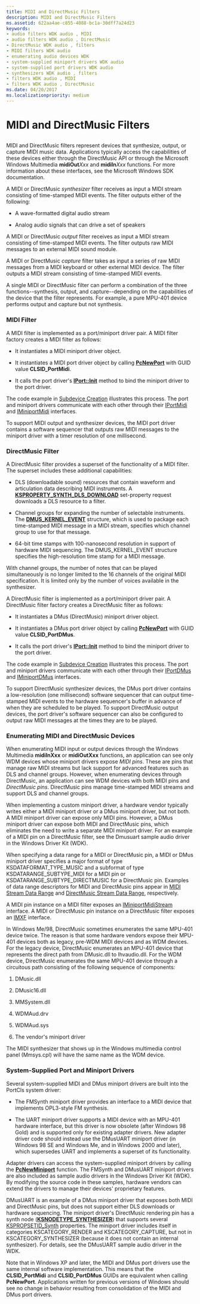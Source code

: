 ```yaml
---
title: MIDI and DirectMusic Filters
description: MIDI and DirectMusic Filters
ms.assetid: 622aa4ae-c855-4088-bc1a-30dff7a24d23
keywords:
- audio filters WDK audio , MIDI
- audio filters WDK audio , DirectMusic
- DirectMusic WDK audio , filters
- MIDI filters WDK audio
- enumerating audio devices WDK
- system-supplied miniport drivers WDK audio
- system-supplied port drivers WDK audio
- synthesizers WDK audio , filters
- filters WDK audio , MIDI
- filters WDK audio , DirectMusic
ms.date: 04/20/2017
ms.localizationpriority: medium
---
```


# MIDI and DirectMusic Filters


## <span id="midi_and_directmusic_filters"></span><span id="MIDI_AND_DIRECTMUSIC_FILTERS"></span>


MIDI and DirectMusic filters represent devices that synthesize, output, or capture MIDI music data. Applications typically access the capabilities of these devices either through the DirectMusic API or through the Microsoft Windows Multimedia **midiOut***Xxx* and **midiIn***Xxx* functions. For more information about these interfaces, see the Microsoft Windows SDK documentation.

A MIDI or DirectMusic *synthesizer* filter receives as input a MIDI stream consisting of time-stamped MIDI events. The filter outputs either of the following:

-   A wave-formatted digital audio stream

-   Analog audio signals that can drive a set of speakers

A MIDI or DirectMusic *output* filter receives as input a MIDI stream consisting of time-stamped MIDI events. The filter outputs raw MIDI messages to an external MIDI sound module.

A MIDI or DirectMusic *capture* filter takes as input a series of raw MIDI messages from a MIDI keyboard or other external MIDI device. The filter outputs a MIDI stream consisting of time-stamped MIDI events.

A single MIDI or DirectMusic filter can perform a combination of the three functions--synthesis, output, and capture--depending on the capabilities of the device that the filter represents. For example, a pure MPU-401 device performs output and capture but not synthesis.

### <span id="MIDI_Filter"></span><span id="midi_filter"></span><span id="MIDI_FILTER"></span>MIDI Filter

A MIDI filter is implemented as a port/miniport driver pair. A MIDI filter factory creates a MIDI filter as follows:

-   It instantiates a MIDI miniport driver object.

-   It instantiates a MIDI port driver object by calling [**PcNewPort**](https://msdn.microsoft.com/library/windows/hardware/ff537715) with GUID value **CLSID\_PortMidi**.

-   It calls the port driver's [**IPort::Init**](https://msdn.microsoft.com/library/windows/hardware/ff536943) method to bind the miniport driver to the port driver.

The code example in [Subdevice Creation](subdevice-creation.md) illustrates this process. The port and miniport drivers communicate with each other through their [IPortMidi](https://msdn.microsoft.com/library/windows/hardware/ff536891) and [IMiniportMidi](https://msdn.microsoft.com/library/windows/hardware/ff536703) interfaces.

To support MIDI output and synthesizer devices, the MIDI port driver contains a software sequencer that outputs raw MIDI messages to the miniport driver with a timer resolution of one millisecond.

### <span id="DirectMusic_Filter"></span><span id="directmusic_filter"></span><span id="DIRECTMUSIC_FILTER"></span>DirectMusic Filter

A DirectMusic filter provides a superset of the functionality of a MIDI filter. The superset includes these additional capabilities:

-   DLS (downloadable sound) resources that contain waveform and articulation data describing MIDI instruments. A [**KSPROPERTY\_SYNTH\_DLS\_DOWNLOAD**](https://msdn.microsoft.com/library/windows/hardware/ff537396) set-property request downloads a DLS resource to a filter.

-   Channel groups for expanding the number of selectable instruments. The [**DMUS\_KERNEL\_EVENT**](https://msdn.microsoft.com/library/windows/hardware/ff536340) structure, which is used to package each time-stamped MIDI message in a MIDI stream, specifies which channel group to use for that message.

-   64-bit time stamps with 100-nanosecond resolution in support of hardware MIDI sequencing. The DMUS\_KERNEL\_EVENT structure specifies the high-resolution time stamp for a MIDI message.

With channel groups, the number of notes that can be played simultaneously is no longer limited to the 16 channels of the original MIDI specification. It is limited only by the number of voices available in the synthesizer.

A DirectMusic filter is implemented as a port/miniport driver pair. A DirectMusic filter factory creates a DirectMusic filter as follows:

-   It instantiates a DMus (DirectMusic) miniport driver object.

-   It instantiates a DMus port driver object by calling [**PcNewPort**](https://msdn.microsoft.com/library/windows/hardware/ff537715) with GUID value **CLSID\_PortDMus**.

-   It calls the port driver's [**IPort::Init**](https://msdn.microsoft.com/library/windows/hardware/ff536943) method to bind the miniport driver to the port driver.

The code example in [Subdevice Creation](subdevice-creation.md) illustrates this process. The port and miniport drivers communicate with each other through their [IPortDMus](https://msdn.microsoft.com/library/windows/hardware/ff536879) and [IMiniportDMus](https://msdn.microsoft.com/library/windows/hardware/ff536699) interfaces.

To support DirectMusic synthesizer devices, the DMus port driver contains a low-resolution (one millisecond) software sequencer that can output time-stamped MIDI events to the hardware sequencer's buffer in advance of when they are scheduled to be played. To support DirectMusic output devices, the port driver's software sequencer can also be configured to output raw MIDI messages at the times they are to be played.

### <span id="Enumerating_MIDI_and_DirectMusic_Devices"></span><span id="enumerating_midi_and_directmusic_devices"></span><span id="ENUMERATING_MIDI_AND_DIRECTMUSIC_DEVICES"></span>Enumerating MIDI and DirectMusic Devices

When enumerating MIDI input or output devices through the Windows Multimedia **midiInXxx** or **midiOutXxx** functions, an application can see only WDM devices whose miniport drivers expose *MIDI pins*. These are pins that manage raw MIDI streams but lack support for advanced features such as DLS and channel groups. However, when enumerating devices through DirectMusic, an application can see WDM devices with both MIDI pins and *DirectMusic pins*. DirectMusic pins manage time-stamped MIDI streams and support DLS and channel groups.

When implementing a custom miniport driver, a hardware vendor typically writes either a MIDI miniport driver or a DMus miniport driver, but not both. A MIDI miniport driver can expose only MIDI pins. However, a DMus miniport driver can expose both MIDI and DirectMusic pins, which eliminates the need to write a separate MIDI miniport driver. For an example of a MIDI pin on a DirectMusic filter, see the Dmusuart sample audio driver in the Windows Driver Kit (WDK).

When specifying a data range for a MIDI or DirectMusic pin, a MIDI or DMus miniport driver specifies a major format of type KSDATAFORMAT\_TYPE\_MUSIC and a subformat of type KSDATARANGE\_SUBTYPE\_MIDI for a MIDI pin or KSDATARANGE\_SUBTYPE\_DIRECTMUSIC for a DirectMusic pin. Examples of data range descriptors for MIDI and DirectMusic pins appear in [MIDI Stream Data Range](midi-stream-data-range.md) and [DirectMusic Stream Data Range](directmusic-stream-data-range.md), respectively.

A MIDI pin instance on a MIDI filter exposes an [IMiniportMidiStream](https://msdn.microsoft.com/library/windows/hardware/ff536704) interface. A MIDI or DirectMusic pin instance on a DirectMusic filter exposes an [IMXF](https://msdn.microsoft.com/library/windows/hardware/ff536782) interface.

In Windows Me/98, DirectMusic sometimes enumerates the same MPU-401 device twice. The reason is that some hardware vendors expose their MPU-401 devices both as legacy, pre-WDM MIDI devices and as WDM devices. For the legacy device, DirectMusic enumerates an MPU-401 device that represents the direct path from DMusic.dll to Ihvaudio.dll. For the WDM device, DirectMusic enumerates the same MPU-401 device through a circuitous path consisting of the following sequence of components:

1.  DMusic.dll

2.  DMusic16.dll

3.  MMSystem.dll

4.  WDMAud.drv

5.  WDMAud.sys

6.  The vendor's miniport driver

The MIDI synthesizer that shows up in the Windows multimedia control panel (Mmsys.cpl) will have the same name as the WDM device.

### <span id="System-Supplied_Port_and_Miniport_Drivers"></span><span id="system-supplied_port_and_miniport_drivers"></span><span id="SYSTEM-SUPPLIED_PORT_AND_MINIPORT_DRIVERS"></span>System-Supplied Port and Miniport Drivers

Several system-supplied MIDI and DMus miniport drivers are built into the PortCls system driver:

-   The FMSynth miniport driver provides an interface to a MIDI device that implements OPL3-style FM synthesis.

-   The UART miniport driver supports a MIDI device with an MPU-401 hardware interface, but this driver is now obsolete (after Windows 98 Gold) and is supported only for existing adapter drivers. New adapter driver code should instead use the DMusUART miniport driver (in Windows 98 SE and Windows Me, and in Windows 2000 and later), which supersedes UART and implements a superset of its functionality.

Adapter drivers can access the system-supplied miniport drivers by calling the [**PcNewMiniport**](https://msdn.microsoft.com/library/windows/hardware/ff537714) function. The FMSynth and DMusUART miniport drivers are also included as sample audio drivers in the Windows Driver Kit (WDK). By modifying the source code in these samples, hardware vendors can extend the drivers to manage their devices' proprietary features.

DMusUART is an example of a DMus miniport driver that exposes both MIDI and DirectMusic pins, but does not support either DLS downloads or hardware sequencing. The miniport driver's DirectMusic rendering pin has a synth node ([**KSNODETYPE\_SYNTHESIZER**](https://msdn.microsoft.com/library/windows/hardware/ff537203)) that supports several [KSPROPSETID\_Synth](https://msdn.microsoft.com/library/windows/hardware/ff537486) properties. The miniport driver includes itself in categories KSCATEGORY\_RENDER and KSCATEGORY\_CAPTURE, but not in KSCATEGORY\_SYNTHESIZER (because it does not contain an internal synthesizer). For details, see the DMusUART sample audio driver in the WDK.

Note that in Windows XP and later, the MIDI and DMus port drivers use the same internal software implementation. This means that the **CLSID\_PortMidi** and **CLSID\_PortDMus** GUIDs are equivalent when calling **PcNewPort**. Applications written for previous versions of Windows should see no change in behavior resulting from consolidation of the MIDI and DMus port drivers.

 

 




